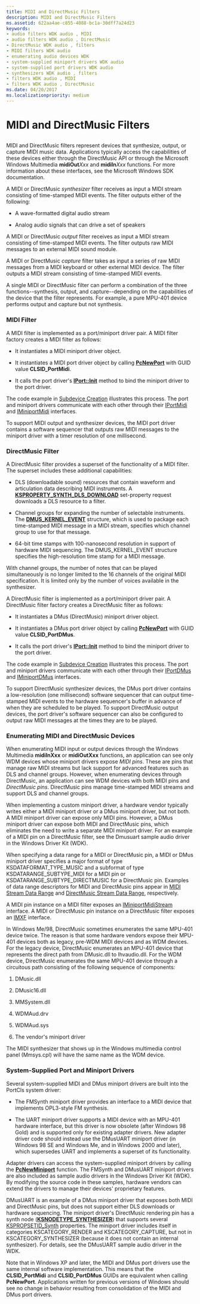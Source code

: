 ```yaml
---
title: MIDI and DirectMusic Filters
description: MIDI and DirectMusic Filters
ms.assetid: 622aa4ae-c855-4088-bc1a-30dff7a24d23
keywords:
- audio filters WDK audio , MIDI
- audio filters WDK audio , DirectMusic
- DirectMusic WDK audio , filters
- MIDI filters WDK audio
- enumerating audio devices WDK
- system-supplied miniport drivers WDK audio
- system-supplied port drivers WDK audio
- synthesizers WDK audio , filters
- filters WDK audio , MIDI
- filters WDK audio , DirectMusic
ms.date: 04/20/2017
ms.localizationpriority: medium
---
```


# MIDI and DirectMusic Filters


## <span id="midi_and_directmusic_filters"></span><span id="MIDI_AND_DIRECTMUSIC_FILTERS"></span>


MIDI and DirectMusic filters represent devices that synthesize, output, or capture MIDI music data. Applications typically access the capabilities of these devices either through the DirectMusic API or through the Microsoft Windows Multimedia **midiOut***Xxx* and **midiIn***Xxx* functions. For more information about these interfaces, see the Microsoft Windows SDK documentation.

A MIDI or DirectMusic *synthesizer* filter receives as input a MIDI stream consisting of time-stamped MIDI events. The filter outputs either of the following:

-   A wave-formatted digital audio stream

-   Analog audio signals that can drive a set of speakers

A MIDI or DirectMusic *output* filter receives as input a MIDI stream consisting of time-stamped MIDI events. The filter outputs raw MIDI messages to an external MIDI sound module.

A MIDI or DirectMusic *capture* filter takes as input a series of raw MIDI messages from a MIDI keyboard or other external MIDI device. The filter outputs a MIDI stream consisting of time-stamped MIDI events.

A single MIDI or DirectMusic filter can perform a combination of the three functions--synthesis, output, and capture--depending on the capabilities of the device that the filter represents. For example, a pure MPU-401 device performs output and capture but not synthesis.

### <span id="MIDI_Filter"></span><span id="midi_filter"></span><span id="MIDI_FILTER"></span>MIDI Filter

A MIDI filter is implemented as a port/miniport driver pair. A MIDI filter factory creates a MIDI filter as follows:

-   It instantiates a MIDI miniport driver object.

-   It instantiates a MIDI port driver object by calling [**PcNewPort**](https://msdn.microsoft.com/library/windows/hardware/ff537715) with GUID value **CLSID\_PortMidi**.

-   It calls the port driver's [**IPort::Init**](https://msdn.microsoft.com/library/windows/hardware/ff536943) method to bind the miniport driver to the port driver.

The code example in [Subdevice Creation](subdevice-creation.md) illustrates this process. The port and miniport drivers communicate with each other through their [IPortMidi](https://msdn.microsoft.com/library/windows/hardware/ff536891) and [IMiniportMidi](https://msdn.microsoft.com/library/windows/hardware/ff536703) interfaces.

To support MIDI output and synthesizer devices, the MIDI port driver contains a software sequencer that outputs raw MIDI messages to the miniport driver with a timer resolution of one millisecond.

### <span id="DirectMusic_Filter"></span><span id="directmusic_filter"></span><span id="DIRECTMUSIC_FILTER"></span>DirectMusic Filter

A DirectMusic filter provides a superset of the functionality of a MIDI filter. The superset includes these additional capabilities:

-   DLS (downloadable sound) resources that contain waveform and articulation data describing MIDI instruments. A [**KSPROPERTY\_SYNTH\_DLS\_DOWNLOAD**](https://msdn.microsoft.com/library/windows/hardware/ff537396) set-property request downloads a DLS resource to a filter.

-   Channel groups for expanding the number of selectable instruments. The [**DMUS\_KERNEL\_EVENT**](https://msdn.microsoft.com/library/windows/hardware/ff536340) structure, which is used to package each time-stamped MIDI message in a MIDI stream, specifies which channel group to use for that message.

-   64-bit time stamps with 100-nanosecond resolution in support of hardware MIDI sequencing. The DMUS\_KERNEL\_EVENT structure specifies the high-resolution time stamp for a MIDI message.

With channel groups, the number of notes that can be played simultaneously is no longer limited to the 16 channels of the original MIDI specification. It is limited only by the number of voices available in the synthesizer.

A DirectMusic filter is implemented as a port/miniport driver pair. A DirectMusic filter factory creates a DirectMusic filter as follows:

-   It instantiates a DMus (DirectMusic) miniport driver object.

-   It instantiates a DMus port driver object by calling [**PcNewPort**](https://msdn.microsoft.com/library/windows/hardware/ff537715) with GUID value **CLSID\_PortDMus**.

-   It calls the port driver's [**IPort::Init**](https://msdn.microsoft.com/library/windows/hardware/ff536943) method to bind the miniport driver to the port driver.

The code example in [Subdevice Creation](subdevice-creation.md) illustrates this process. The port and miniport drivers communicate with each other through their [IPortDMus](https://msdn.microsoft.com/library/windows/hardware/ff536879) and [IMiniportDMus](https://msdn.microsoft.com/library/windows/hardware/ff536699) interfaces.

To support DirectMusic synthesizer devices, the DMus port driver contains a low-resolution (one millisecond) software sequencer that can output time-stamped MIDI events to the hardware sequencer's buffer in advance of when they are scheduled to be played. To support DirectMusic output devices, the port driver's software sequencer can also be configured to output raw MIDI messages at the times they are to be played.

### <span id="Enumerating_MIDI_and_DirectMusic_Devices"></span><span id="enumerating_midi_and_directmusic_devices"></span><span id="ENUMERATING_MIDI_AND_DIRECTMUSIC_DEVICES"></span>Enumerating MIDI and DirectMusic Devices

When enumerating MIDI input or output devices through the Windows Multimedia **midiInXxx** or **midiOutXxx** functions, an application can see only WDM devices whose miniport drivers expose *MIDI pins*. These are pins that manage raw MIDI streams but lack support for advanced features such as DLS and channel groups. However, when enumerating devices through DirectMusic, an application can see WDM devices with both MIDI pins and *DirectMusic pins*. DirectMusic pins manage time-stamped MIDI streams and support DLS and channel groups.

When implementing a custom miniport driver, a hardware vendor typically writes either a MIDI miniport driver or a DMus miniport driver, but not both. A MIDI miniport driver can expose only MIDI pins. However, a DMus miniport driver can expose both MIDI and DirectMusic pins, which eliminates the need to write a separate MIDI miniport driver. For an example of a MIDI pin on a DirectMusic filter, see the Dmusuart sample audio driver in the Windows Driver Kit (WDK).

When specifying a data range for a MIDI or DirectMusic pin, a MIDI or DMus miniport driver specifies a major format of type KSDATAFORMAT\_TYPE\_MUSIC and a subformat of type KSDATARANGE\_SUBTYPE\_MIDI for a MIDI pin or KSDATARANGE\_SUBTYPE\_DIRECTMUSIC for a DirectMusic pin. Examples of data range descriptors for MIDI and DirectMusic pins appear in [MIDI Stream Data Range](midi-stream-data-range.md) and [DirectMusic Stream Data Range](directmusic-stream-data-range.md), respectively.

A MIDI pin instance on a MIDI filter exposes an [IMiniportMidiStream](https://msdn.microsoft.com/library/windows/hardware/ff536704) interface. A MIDI or DirectMusic pin instance on a DirectMusic filter exposes an [IMXF](https://msdn.microsoft.com/library/windows/hardware/ff536782) interface.

In Windows Me/98, DirectMusic sometimes enumerates the same MPU-401 device twice. The reason is that some hardware vendors expose their MPU-401 devices both as legacy, pre-WDM MIDI devices and as WDM devices. For the legacy device, DirectMusic enumerates an MPU-401 device that represents the direct path from DMusic.dll to Ihvaudio.dll. For the WDM device, DirectMusic enumerates the same MPU-401 device through a circuitous path consisting of the following sequence of components:

1.  DMusic.dll

2.  DMusic16.dll

3.  MMSystem.dll

4.  WDMAud.drv

5.  WDMAud.sys

6.  The vendor's miniport driver

The MIDI synthesizer that shows up in the Windows multimedia control panel (Mmsys.cpl) will have the same name as the WDM device.

### <span id="System-Supplied_Port_and_Miniport_Drivers"></span><span id="system-supplied_port_and_miniport_drivers"></span><span id="SYSTEM-SUPPLIED_PORT_AND_MINIPORT_DRIVERS"></span>System-Supplied Port and Miniport Drivers

Several system-supplied MIDI and DMus miniport drivers are built into the PortCls system driver:

-   The FMSynth miniport driver provides an interface to a MIDI device that implements OPL3-style FM synthesis.

-   The UART miniport driver supports a MIDI device with an MPU-401 hardware interface, but this driver is now obsolete (after Windows 98 Gold) and is supported only for existing adapter drivers. New adapter driver code should instead use the DMusUART miniport driver (in Windows 98 SE and Windows Me, and in Windows 2000 and later), which supersedes UART and implements a superset of its functionality.

Adapter drivers can access the system-supplied miniport drivers by calling the [**PcNewMiniport**](https://msdn.microsoft.com/library/windows/hardware/ff537714) function. The FMSynth and DMusUART miniport drivers are also included as sample audio drivers in the Windows Driver Kit (WDK). By modifying the source code in these samples, hardware vendors can extend the drivers to manage their devices' proprietary features.

DMusUART is an example of a DMus miniport driver that exposes both MIDI and DirectMusic pins, but does not support either DLS downloads or hardware sequencing. The miniport driver's DirectMusic rendering pin has a synth node ([**KSNODETYPE\_SYNTHESIZER**](https://msdn.microsoft.com/library/windows/hardware/ff537203)) that supports several [KSPROPSETID\_Synth](https://msdn.microsoft.com/library/windows/hardware/ff537486) properties. The miniport driver includes itself in categories KSCATEGORY\_RENDER and KSCATEGORY\_CAPTURE, but not in KSCATEGORY\_SYNTHESIZER (because it does not contain an internal synthesizer). For details, see the DMusUART sample audio driver in the WDK.

Note that in Windows XP and later, the MIDI and DMus port drivers use the same internal software implementation. This means that the **CLSID\_PortMidi** and **CLSID\_PortDMus** GUIDs are equivalent when calling **PcNewPort**. Applications written for previous versions of Windows should see no change in behavior resulting from consolidation of the MIDI and DMus port drivers.

 

 




